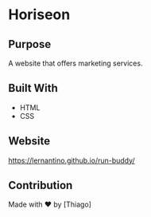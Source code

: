 # Horiseon

## Purpose
A website that offers marketing services.

## Built With
* HTML
* CSS

## Website
https://lernantino.github.io/run-buddy/

## Contribution
Made with ❤️ by [Thiago]

